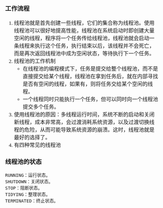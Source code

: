 <span  style="font-family: Simsun,serif; font-size: 17px; ">

### 工作流程

1. 线程池就是首先创建一些线程，它们的集合称为线程池。使用线程池可以很好地提高性能，线程池在系统启动时即创建大量空闲的线程，程序将一个任务传给线程池，线程池就会启动一条线程来执行这个任务，执行结束以后，该线程并不会死亡，而是再次返回线程池中成为空闲状态，等待执行下一个任务。
2. 线程池的工作机制
   - 在线程池的编程模式下，任务是提交给整个线程池，而不是直接提交给某个线程，线程池在拿到任务后，就在内部寻找是否有空闲的线程，如果有，则将任务交给某个空闲的线程。
   - 一个线程同时只能执行一个任务，但可以同时向一个线程池提交多个任务。
3. 使用线程池的原因：多线程运行时间，系统不断的启动和关闭新线程，成本非常高，会过渡消耗系统资源，以及过渡切换线程的危险，从而可能导致系统资源的崩溃。这时，线程池就是最好的选择了。
4. 有四种常见的线程池

### 线程池的状态

~~~
RUNNING：运行状态。
SHUTDOWN：关闭状态。
STOP：阻断状态。
TIDYING：整理状态。
TERMINATED：终止状态。
~~~

</span>
